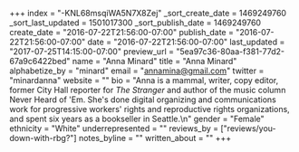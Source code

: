 +++
index = "-KNL68msqiWA5N7X8Zej"
_sort_create_date = 1469249760
_sort_last_updated = 1501017300
_sort_publish_date = 1469249760
create_date = "2016-07-22T21:56:00-07:00"
publish_date = "2016-07-22T21:56:00-07:00"
date = "2016-07-22T21:56:00-07:00"
last_updated = "2017-07-25T14:15:00-07:00"
preview_url = "5ea97c36-80aa-f381-77d2-67a9c6422bed"
name = "Anna Minard"
title = "Anna Minard"
alphabetize_by = "minard"
email = "annamina@gmail.com"
twitter = "minardanna"
website = ""
bio = "Anna is a mammal, writer, copy editor, former City Hall reporter for *The Stranger* and author of the music column Never Heard of 'Em. She's done digital organizing and communications work for progressive workers' rights and reproductive rights organizations, and spent six years as a bookseller in Seattle.\n"
gender = "Female"
ethnicity = "White"
underrepresented = ""
reviews_by = ["reviews/you-down-with-rbg?"]
notes_byline = ""
written_about = ""
+++

